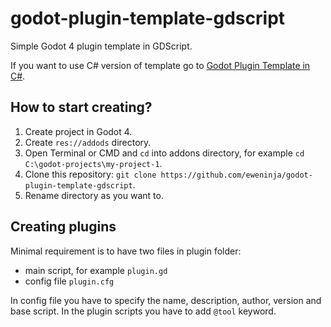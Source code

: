 # godot-plugin-template-gdscript

Simple Godot 4 plugin template in GDScript.

If you want to use C# version of template go to [Godot Plugin Template in C#](https://github.com/eweninja/godot-plugin-template-csharp).

## How to start creating?

1. Create project in Godot 4.
2. Create `res://addods` directory.
3. Open Terminal or CMD and `cd` into addons directory, for example `cd C:\godot-projects\my-project-1`.
4. Clone this repository: `git clone https://github.com/eweninja/godot-plugin-template-gdscript`.
5. Rename directory as you want to.

## Creating plugins

Minimal requirement is to have two files in plugin folder:
- main script, for example `plugin.gd`
- config file `plugin.cfg`

In config file you have to specify the name, description, author, version and base script.
In the plugin scripts you have to add `@tool` keyword.
